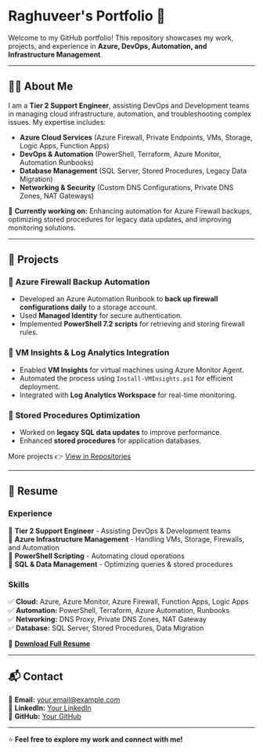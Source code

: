 # Raghuveer's Portfolio 🚀  

Welcome to my GitHub portfolio! This repository showcases my work, projects, and experience in **Azure, DevOps, Automation, and Infrastructure Management**.

---

## 👨‍💻 About Me  

I am a **Tier 2 Support Engineer**, assisting DevOps and Development teams in managing cloud infrastructure, automation, and troubleshooting complex issues. My expertise includes:  
- **Azure Cloud Services** (Azure Firewall, Private Endpoints, VMs, Storage, Logic Apps, Function Apps)  
- **DevOps & Automation** (PowerShell, Terraform, Azure Monitor, Automation Runbooks)  
- **Database Management** (SQL Server, Stored Procedures, Legacy Data Migration)  
- **Networking & Security** (Custom DNS Configurations, Private DNS Zones, NAT Gateways)  

📌 **Currently working on:** Enhancing automation for Azure Firewall backups, optimizing stored procedures for legacy data updates, and improving monitoring solutions.  

---

## 📂 Projects  

### 🔹 **Azure Firewall Backup Automation**  
- Developed an Azure Automation Runbook to **back up firewall configurations daily** to a storage account.  
- Used **Managed Identity** for secure authentication.  
- Implemented **PowerShell 7.2 scripts** for retrieving and storing firewall rules.  

### 🔹 **VM Insights & Log Analytics Integration**  
- Enabled **VM Insights** for virtual machines using Azure Monitor Agent.  
- Automated the process using `Install-VMInsights.ps1` for efficient deployment.  
- Integrated with **Log Analytics Workspace** for real-time monitoring.  

### 🔹 **Stored Procedures Optimization**  
- Worked on **legacy SQL data updates** to improve performance.  
- Enhanced **stored procedures** for application databases.  

More projects 👉 [View in Repositories](https://github.com/your-github-username?tab=repositories)  

---

## 📄 Resume  

### **Experience**  
🔹 **Tier 2 Support Engineer** - Assisting DevOps & Development teams  
🔹 **Azure Infrastructure Management** - Handling VMs, Storage, Firewalls, and Automation  
🔹 **PowerShell Scripting** - Automating cloud operations  
🔹 **SQL & Data Management** - Optimizing queries & stored procedures  

### **Skills**  
✅ **Cloud:** Azure, Azure Monitor, Azure Firewall, Function Apps, Logic Apps  
✅ **Automation:** PowerShell, Terraform, Azure Automation, Runbooks  
✅ **Networking:** DNS Proxy, Private DNS Zones, NAT Gateway  
✅ **Database:** SQL Server, Stored Procedures, Data Migration  

📄 **[Download Full Resume](https://your-resume-link.com)**  

---

## 📬 Contact  

📧 **Email:** your.email@example.com  
🔗 **LinkedIn:** [Your LinkedIn](https://linkedin.com/in/your-profile)  
🐙 **GitHub:** [Your GitHub](https://github.com/your-github-username)  

---

⭐ **Feel free to explore my work and connect with me!**  
